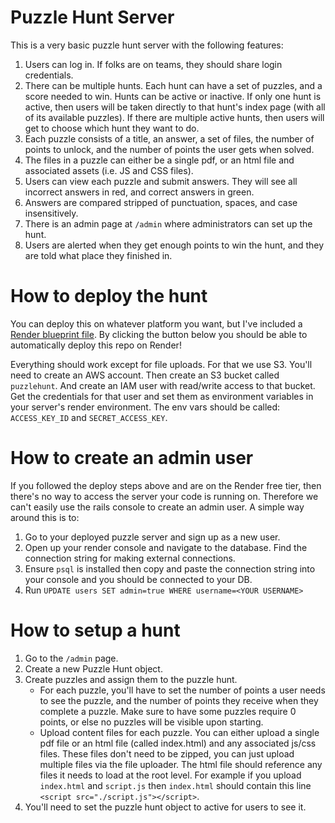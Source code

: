 # Puzzle Hunt Server

This is a very basic puzzle hunt server with the following features:

1. Users can log in. If folks are on teams, they should share login credentials.
2. There can be multiple hunts. Each hunt can have a set of puzzles, and a score needed to win. Hunts can be active or inactive. If only one hunt is active, then users will be taken directly to that hunt's index page (with all of its available puzzles). If there are multiple active hunts, then users will get to choose which hunt they want to do.
3. Each puzzle consists of a title, an answer, a set of files, the number of points to unlock, and the number of points the user gets when solved.
4. The files in a puzzle can either be a single pdf, or an html file and associated assets (i.e. JS and CSS files).
5. Users can view each puzzle and submit answers. They will see all incorrect answers in red, and correct answers in green.
6. Answers are compared stripped of punctuation, spaces, and case insensitively.
7. There is an admin page at `/admin` where administrators can set up the hunt.
8. Users are alerted when they get enough points to win the hunt, and they are told what place they finished in.

# How to deploy the hunt

You can deploy this on whatever platform you want, but I've included a [Render blueprint file](https://render.com/docs/blueprint-spec). By clicking the button below you should be able to automatically deploy this repo on Render!

Everything should work except for file uploads. For that we use S3. You'll need to create an AWS account. Then create an S3 bucket called `puzzlehunt`. And create an IAM user with read/write access to that bucket. Get the credentials for that user and set them as environment variables in your server's render environment. The env vars should be called: `ACCESS_KEY_ID` and `SECRET_ACCESS_KEY`.

# How to create an admin user

If you followed the deploy steps above and are on the Render free tier, then there's no way to access the server your code is running on. Therefore we can't easily use the rails console to create an admin user. A simple way around this is to:

1. Go to your deployed puzzle server and sign up as a new user.
2. Open up your render console and navigate to the database. Find the connection string for making external connections.
3. Ensure `psql` is installed then copy and paste the connection string into your console and you should be connected to your DB.
4. Run `UPDATE users SET admin=true WHERE username=<YOUR USERNAME>`

# How to setup a hunt

1. Go to the `/admin` page.
2. Create a new Puzzle Hunt object.
3. Create puzzles and assign them to the puzzle hunt.
   - For each puzzle, you'll have to set the number of points a user needs to see the puzzle, and the number of points they receive when they complete a puzzle. Make sure to have some puzzles require 0 points, or else no puzzles will be visible upon starting.
   - Upload content files for each puzzle. You can either upload a single pdf file or an html file (called index.html) and any associated js/css files. These files don't need to be zipped, you can just upload multiple files via the file uploader. The html file should reference any files it needs to load at the root level. For example if you upload `index.html` and `script.js` then `index.html` should contain this line ` <script src="./script.js"></script>`.
4. You'll need to set the puzzle hunt object to active for users to see it.
